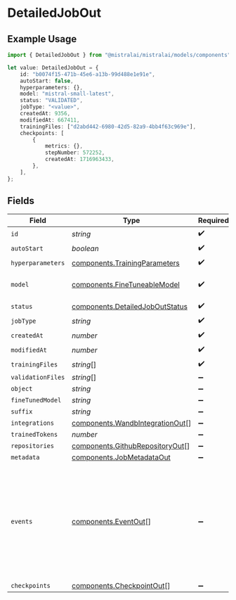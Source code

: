 # DetailedJobOut

## Example Usage

```typescript
import { DetailedJobOut } from "@mistralai/mistralai/models/components";

let value: DetailedJobOut = {
    id: "b0074f15-471b-45e6-a13b-99d488e1e91e",
    autoStart: false,
    hyperparameters: {},
    model: "mistral-small-latest",
    status: "VALIDATED",
    jobType: "<value>",
    createdAt: 9356,
    modifiedAt: 667411,
    trainingFiles: ["d2abd442-6980-42d5-82a9-4bb4f63c969e"],
    checkpoints: [
        {
            metrics: {},
            stepNumber: 572252,
            createdAt: 1716963433,
        },
    ],
};
```

## Fields

| Field                                                                                                                              | Type                                                                                                                               | Required                                                                                                                           | Description                                                                                                                        |
| ---------------------------------------------------------------------------------------------------------------------------------- | ---------------------------------------------------------------------------------------------------------------------------------- | ---------------------------------------------------------------------------------------------------------------------------------- | ---------------------------------------------------------------------------------------------------------------------------------- |
| `id`                                                                                                                               | *string*                                                                                                                           | :heavy_check_mark:                                                                                                                 | N/A                                                                                                                                |
| `autoStart`                                                                                                                        | *boolean*                                                                                                                          | :heavy_check_mark:                                                                                                                 | N/A                                                                                                                                |
| `hyperparameters`                                                                                                                  | [components.TrainingParameters](../../models/components/trainingparameters.md)                                                     | :heavy_check_mark:                                                                                                                 | N/A                                                                                                                                |
| `model`                                                                                                                            | [components.FineTuneableModel](../../models/components/finetuneablemodel.md)                                                       | :heavy_check_mark:                                                                                                                 | The name of the model to fine-tune.                                                                                                |
| `status`                                                                                                                           | [components.DetailedJobOutStatus](../../models/components/detailedjoboutstatus.md)                                                 | :heavy_check_mark:                                                                                                                 | N/A                                                                                                                                |
| `jobType`                                                                                                                          | *string*                                                                                                                           | :heavy_check_mark:                                                                                                                 | N/A                                                                                                                                |
| `createdAt`                                                                                                                        | *number*                                                                                                                           | :heavy_check_mark:                                                                                                                 | N/A                                                                                                                                |
| `modifiedAt`                                                                                                                       | *number*                                                                                                                           | :heavy_check_mark:                                                                                                                 | N/A                                                                                                                                |
| `trainingFiles`                                                                                                                    | *string*[]                                                                                                                         | :heavy_check_mark:                                                                                                                 | N/A                                                                                                                                |
| `validationFiles`                                                                                                                  | *string*[]                                                                                                                         | :heavy_minus_sign:                                                                                                                 | N/A                                                                                                                                |
| `object`                                                                                                                           | *string*                                                                                                                           | :heavy_minus_sign:                                                                                                                 | N/A                                                                                                                                |
| `fineTunedModel`                                                                                                                   | *string*                                                                                                                           | :heavy_minus_sign:                                                                                                                 | N/A                                                                                                                                |
| `suffix`                                                                                                                           | *string*                                                                                                                           | :heavy_minus_sign:                                                                                                                 | N/A                                                                                                                                |
| `integrations`                                                                                                                     | [components.WandbIntegrationOut](../../models/components/wandbintegrationout.md)[]                                                 | :heavy_minus_sign:                                                                                                                 | N/A                                                                                                                                |
| `trainedTokens`                                                                                                                    | *number*                                                                                                                           | :heavy_minus_sign:                                                                                                                 | N/A                                                                                                                                |
| `repositories`                                                                                                                     | [components.GithubRepositoryOut](../../models/components/githubrepositoryout.md)[]                                                 | :heavy_minus_sign:                                                                                                                 | N/A                                                                                                                                |
| `metadata`                                                                                                                         | [components.JobMetadataOut](../../models/components/jobmetadataout.md)                                                             | :heavy_minus_sign:                                                                                                                 | N/A                                                                                                                                |
| `events`                                                                                                                           | [components.EventOut](../../models/components/eventout.md)[]                                                                       | :heavy_minus_sign:                                                                                                                 | Event items are created every time the status of a fine-tuning job changes. The timestamped list of all events is accessible here. |
| `checkpoints`                                                                                                                      | [components.CheckpointOut](../../models/components/checkpointout.md)[]                                                             | :heavy_minus_sign:                                                                                                                 | N/A                                                                                                                                |
